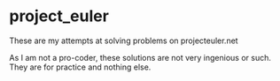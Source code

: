 # project\_euler

These are my attempts at solving problems on projecteuler.net

As I am not a pro-coder, these solutions are not very ingenious or such. 
They are for practice and nothing else.
